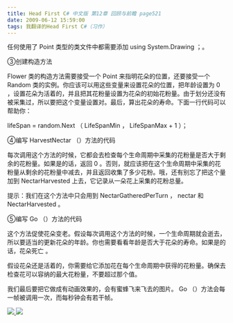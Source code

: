 ```yaml
---
title: Head First C# 中文版 第12章 回顾与前瞻 page521
date: 2009-06-12 15:59:00
tags: 我翻译的Head First C#（习作）
---
```

任何使用了  Point  类型的类文件中都需要添加  using System.Drawing  ；。

  

③创建构造方法

  

Flower  类的构造方法需要接受一个  Point  来指明花朵的位置，还要接受一个  Random
类的实例。你应该可以用这些变量来设置花朵的位置，把年龄设置为  0
，设置花朵为活着的，并且把其花粉量设置为花朵的初始花粉量。由于划分还没有被采集过，所以要把这个变量设置对。最后，算出花朵的寿命。下面一行代码可以帮助你：

  

lifeSpan = random.Next  （  LifeSpanMin  ，  LifeSpanMax + 1  ）；

  

④编写  HarvestNectar  （）方法的代码

  

每次调用这个方法的时候，它都会去检查每个生命周期中采集的花粉量是否大于剩余的花粉量。如果是的话，返回  0
。否则，就应该把在这个生命周期中采集的花粉量从剩余的花粉量中减去，并且返回收集了多少花粉。哦，还有别忘了把这个量加到  NectarHarvested
上去，它记录从一朵花上采集的花粉总量。

提示：我们在这个方法中只会用到  NectarGatheredPerTurn  ，  nectar  和  NectarHarvested  。

  

⑤编写  Go  （）方法的代码

  

这个方法促使花朵变老。假设每次调用这个方法的时候，一个生命周期就会逝去，所以要适当的更新花朵的年龄。你也需要看看年龄是否大于花朵的寿命。如果是的话，花朵死亡
。

  

假设花朵还是活着的，你需要给它添加花在每个生命周期中获得的花粉量。确保去检查花可以容纳的最大花粉量，不要超过那个值。

  

我们最后要把它做成有动画效果的，会有蜜蜂飞来飞去的图片。  Go  （）方法会每一帧被调用一次，而每秒钟会有若干帧。



[ ![](https://profile.csdnimg.cn/5/2/5/3_cuipengfei1)
![](https://g.csdnimg.cn/static/user-reg-year/1x/11.png)
](https://blog.csdn.net/cuipengfei1)





